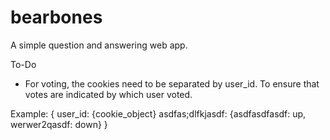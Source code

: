 bearbones
=========

A simple question and answering web app.


To-Do
  - For voting, the cookies need to be separated by user_id. To ensure that votes are indicated by which user voted.
  
  Example: 
    {
      user_id: {cookie_object}
      asdfas;dlfkjasdf: {asdfasdfasdf: up, werwer2qasdf: down}
    }
    
    
